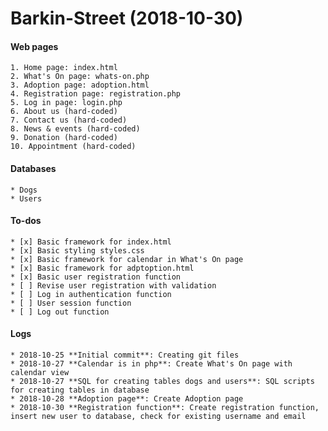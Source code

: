 # Barkin-Street (2018-10-30)

#### Web pages
	1. Home page: index.html
	2. What's On page: whats-on.php
	3. Adoption page: adoption.html
	4. Registration page: registration.php
	5. Log in page: login.php
	6. About us (hard-coded)
	7. Contact us (hard-coded)
	8. News & events (hard-coded)
	9. Donation (hard-coded)
	10. Appointment (hard-coded)
	
#### Databases
	* Dogs
	* Users
	
#### To-dos
	* [x] Basic framework for index.html
	* [x] Basic styling styles.css
	* [x] Basic framework for calendar in What's On page
	* [x] Basic framework for adptoption.html
	* [x] Basic user registration function
	* [ ] Revise user registration with validation
	* [ ] Log in authentication function
	* [ ] User session function
	* [ ] Log out function

#### Logs
	* 2018-10-25 **Initial commit**: Creating git files
	* 2018-10-27 **Calendar is in php**: Create What's On page with calendar view
	* 2018-10-27 **SQL for creating tables dogs and users**: SQL scripts for creating tables in database
	* 2018-10-28 **Adoption page**: Create Adoption page
	* 2018-10-30 **Registration function**: Create registration function, insert new user to database, check for existing username and email
	
